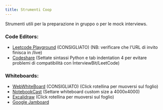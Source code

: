 ```yaml
---
title: Strumenti Coop
---
```


Strumenti utili per la preparazione in gruppo o per le mock interviews.  

### Code Editors:
  - [Leetcode Playground](https://leetcode.com/playground/) (CONSIGLIATO) (NB: verificare che l'URL di invito finisca in /live)
  - [Codeshare](https://codeshare.io/AdZxz8) (Settate sintassi Python e tab indentation 4 per evitare problemi di compatibilità con InterviewBit/LeetCode)

### Whiteboards:
  - [WebWhiteBoard](https://webwhiteboard.com/) (CONSIGLIATO) (Click rotellina per muoversi sul foglio)
  - [NotebookCast](https://www.notebookcast.com/en) (Settare whiteboard custom size a 4000x4000)
  - [Excalidraw](https://excalidraw.com/) (Click rotellina per muoversi sul foglio)
  - [Google Jamboard](https://jamboard.google.com/)

